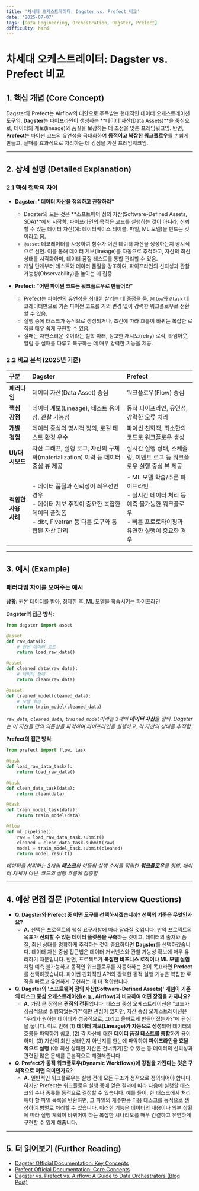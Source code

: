 ```yaml
---
title: '차세대 오케스트레이터: Dagster vs. Prefect 비교'
date: '2025-07-07'
tags: [Data Engineering, Orchestration, Dagster, Prefect]
difficulty: hard
---
```


# 차세대 오케스트레이터: Dagster vs. Prefect 비교

## 1. 핵심 개념 (Core Concept)

Dagster와 Prefect는 Airflow의 대안으로 주목받는 현대적인 데이터 오케스트레이션 도구임. **Dagster**는 파이프라인이 생성하는 \*\*데이터 자산(Data Assets)\*\*을 중심으로, 데이터의 계보(lineage)와 품질을 보장하는 데 초점을 맞춘 프레임워크임. 반면, **Prefect**는 파이썬 코드의 유연성을 극대화하여 **동적이고 복잡한 워크플로우**를 손쉽게 만들고, 실패를 효과적으로 처리하는 데 강점을 가진 프레임워크임.

______________________________________________________________________

## 2. 상세 설명 (Detailed Explanation)

### 2.1 핵심 철학의 차이

- **Dagster: "데이터 자산을 정의하고 관찰하라"**

  - Dagster의 모든 것은 \*\*소프트웨어 정의 자산(Software-Defined Assets, SDA)\*\*에서 시작함. 파이프라인의 목적은 코드를 실행하는 것이 아니라, 신뢰할 수 있는 데이터 자산(예: 데이터베이스 테이블, 파일, ML 모델)을 만드는 것이라고 봄.
  - `@asset` 데코레이터를 사용하여 함수가 어떤 데이터 자산을 생성하는지 명시적으로 선언. 이를 통해 데이터 계보(lineage)를 자동으로 추적하고, 자산의 최신 상태를 시각화하며, 데이터 품질 테스트를 통합 관리할 수 있음.
  - 개발 단계부터 테스트와 데이터 품질을 강조하여, 파이프라인의 신뢰성과 관찰 가능성(Observability)을 높이는 데 집중.

- **Prefect: "어떤 파이썬 코드든 워크플로우로 만들어라"**

  - Prefect는 파이썬의 유연성을 최대한 살리는 데 중점을 둠. `@flow`와 `@task` 데코레이터만으로 기존 파이썬 코드를 거의 변경 없이 강력한 워크플로우로 전환할 수 있음.
  - 실행 중에 태스크가 동적으로 생성되거나, 조건에 따라 흐름이 바뀌는 복잡한 로직을 매우 쉽게 구현할 수 있음.
  - 실패는 자연스러운 것이라는 철학 아래, 정교한 재시도(retry) 로직, 타임아웃, 알림 등 실패를 다루고 복구하는 데 매우 강력한 기능을 제공.

### 2.2 비교 분석 (2025년 기준)

| 구분                 | Dagster                                                                                                                                       | Prefect                                                                                                                               |
| :------------------- | :-------------------------------------------------------------------------------------------------------------------------------------------- | :------------------------------------------------------------------------------------------------------------------------------------ |
| **패러다임**         | 데이터 자산(Data Asset) 중심                                                                                                                  | 워크플로우(Flow) 중심                                                                                                                 |
| **핵심 강점**        | 데이터 계보(Lineage), 테스트 용이성, 관찰 가능성                                                                                              | 동적 파이프라인, 유연성, 강력한 오류 처리                                                                                             |
| **개발 경험**        | 데이터 중심의 명시적 정의, 로컬 테스트 환경 우수                                                                                              | 파이썬 친화적, 최소한의 코드로 워크플로우 생성                                                                                        |
| **UI/대시보드**      | 자산 그래프, 실행 로그, 자산의 구체화(materialization) 이력 등 데이터 중심 뷰 제공                                                            | 실시간 실행 상태, 스케줄링, 이벤트 로그 등 워크플로우 실행 중심 뷰 제공                                                               |
| **적합한 사용 사례** | - 데이터 품질과 신뢰성이 최우선인 경우<br>- 데이터 계보 추적이 중요한 복잡한 데이터 플랫폼<br>- dbt, Fivetran 등 다른 도구와 통합된 자산 관리 | - ML 모델 학습/추론 파이프라인<br>- 실시간 데이터 처리 등 예측 불가능한 워크플로우<br>- 빠른 프로토타이핑과 유연한 실행이 중요한 경우 |

______________________________________________________________________

## 3. 예시 (Example)

### 패러다임 차이를 보여주는 예시

**상황**: 원본 데이터를 받아, 정제한 후, ML 모델을 학습시키는 파이프라인

**Dagster의 접근 방식:**

```python
from dagster import asset

@asset
def raw_data():
    # 원본 데이터 로드
    return load_raw_data()

@asset
def cleaned_data(raw_data):
    # 데이터 정제
    return clean(raw_data)

@asset
def trained_model(cleaned_data):
    # 모델 학습
    return train_model(cleaned_data)
```

*`raw_data`, `cleaned_data`, `trained_model`이라는 3개의 **데이터 자산**을 정의. Dagster는 이 자산들 간의 의존성을 파악하여 파이프라인을 실행하고, 각 자산의 상태를 추적함.*

**Prefect의 접근 방식:**

```python
from prefect import flow, task

@task
def load_raw_data_task():
    return load_raw_data()

@task
def clean_data_task(data):
    return clean(data)

@task
def train_model_task(data):
    return train_model(data)

@flow
def ml_pipeline():
    raw = load_raw_data_task.submit()
    cleaned = clean_data_task.submit(raw)
    model = train_model_task.submit(cleaned)
    return model.result()
```

*데이터를 처리하는 3개의 **태스크**와 이들의 실행 순서를 정의한 **워크플로우**를 정의. 데이터 자체가 아닌, 코드의 실행 흐름에 집중함.*

______________________________________________________________________

## 4. 예상 면접 질문 (Potential Interview Questions)

- **Q. Dagster와 Prefect 중 어떤 도구를 선택하시겠습니까? 선택의 기준은 무엇인가요?**
  - **A.** 선택은 프로젝트의 핵심 요구사항에 따라 달라질 것입니다. 만약 프로젝트의 목표가 **신뢰할 수 있는 데이터 플랫폼을 구축**하는 것이고, 데이터의 출처와 품질, 최신 상태를 명확하게 추적하는 것이 중요하다면 **Dagster**를 선택하겠습니다. 데이터 자산 중심 접근법은 데이터 거버넌스와 관찰 가능성 확보에 매우 유리하기 때문입니다. 반면, 프로젝트가 **복잡한 비즈니스 로직이나 ML 모델 실험**처럼 예측 불가능하고 동적인 워크플로우를 자동화하는 것이 목표라면 **Prefect**를 선택하겠습니다. 파이썬 친화적인 API와 강력한 동적 실행 기능은 복잡한 로직을 빠르고 유연하게 구현하는 데 더 적합합니다.
- **Q. Dagster의 '소프트웨어 정의 자산(Software-Defined Assets)' 개념이 기존의 태스크 중심 오케스트레이션(e.g., Airflow)과 비교하여 어떤 장점을 가지나요?**
  - **A.** 가장 큰 장점은 **관점의 전환**입니다. 태스크 중심 오케스트레이션은 "코드가 성공적으로 실행되었는가?"에만 관심이 있지만, 자산 중심 오케스트레이션은 "우리가 원하는 데이터가 성공적으로, 그리고 올바르게 만들어졌는가?"에 관심을 둡니다. 이로 인해 (1) **데이터 계보(Lineage)가 자동으로 생성**되어 데이터의 흐름을 파악하기 쉽고, (2) 각 자산에 대한 **데이터 품질 테스트를 통합**하기 용이하며, (3) 자산이 최신 상태인지 아닌지를 한눈에 파악하여 **파이프라인을 효율적으로 실행** (예: 최신 상태인 자산은 건너뛰기)할 수 있는 등 데이터의 신뢰성과 관련된 많은 문제를 근본적으로 해결해줍니다.
- **Q. Prefect가 동적 워크플로우(Dynamic Workflows)에 강점을 가진다는 것은 구체적으로 어떤 의미인가요?**
  - **A.** 일반적인 워크플로우는 실행 전에 모든 구조가 정적으로 정의되어야 합니다. 하지만 Prefect는 워크플로우 실행 중에 얻은 결과에 따라 다음에 실행할 태스크의 수나 종류를 동적으로 결정할 수 있습니다. 예를 들어, 한 태스크에서 처리해야 할 파일 목록을 반환하면, 그 파일의 개수만큼 다음 태스크를 동적으로 생성하여 병렬로 처리할 수 있습니다. 이러한 기능은 데이터의 내용이나 외부 상황에 따라 실행 계획이 바뀌어야 하는 복잡한 시나리오를 매우 간결하고 유연하게 구현할 수 있게 해줍니다.

______________________________________________________________________

## 5. 더 읽어보기 (Further Reading)

- [Dagster Official Documentation: Key Concepts](https://docs.dagster.io/concepts)
- [Prefect Official Documentation: Core Concepts](https://docs.prefect.io/latest/core-concepts/)
- [Dagster vs. Prefect vs. Airflow: A Guide to Data Orchestrators (Blog Post)](https://www.getcensus.com/blog/dagster-vs-prefect-vs-airflow)
